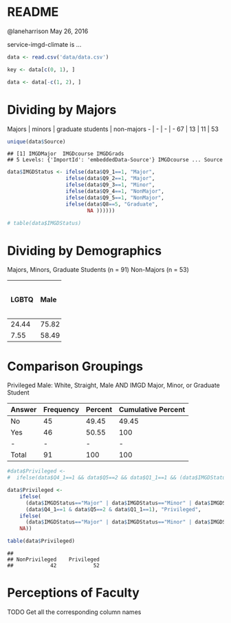 README
================
@laneharrison
May 26, 2016

service-imgd-climate is ...

``` r
data <- read.csv('data/data.csv')

key <- data[c(0, 1), ]

data <- data[-c(1, 2), ]
```

Dividing by Majors
==================

Majors | minors | graduate students | non-majors - | - | - | - 67 | 13 | 11 | 53

``` r
unique(data$Source)
```

    ## [1] IMGDMajor  IMGDcourse IMGDGrads 
    ## 5 Levels: {'ImportId': 'embeddedData-Source'} IMGDcourse ... Source

``` r
data$IMGDStatus <- ifelse(data$Q9_1==1, "Major",
                   ifelse(data$Q9_2==1, "Major",
                   ifelse(data$Q9_3==1, "Minor",
                   ifelse(data$Q9_4==1, "NonMajor",
                   ifelse(data$Q9_5==1, "NonMajor",
                   ifelse(data$Q8==5, "Graduate",
                          NA ))))))

# table(data$IMGDStatus)
```

Dividing by Demographics
========================

Majors, Minors, Graduate Students (n = 91) Non-Majors (n = 53)

<table style="width:25%;">
<colgroup>
<col width="2%" />
<col width="2%" />
<col width="2%" />
<col width="2%" />
<col width="2%" />
<col width="2%" />
<col width="2%" />
<col width="2%" />
<col width="2%" />
</colgroup>
<thead>
<tr class="header">
<th align="left">LGBTQ</th>
<th align="left">Male</th>
<th align="left">Only White/Caucasian</th>
<th align="left">Only Black/African American</th>
<th align="left">Hispanic</th>
<th align="left">Only American Indian/Alaskan Native</th>
<th align="left">Only Other Race</th>
<th align="left">More than One Race</th>
<th align="left">First Generation College Students</th>
</tr>
</thead>
<tbody>
<tr class="odd">
<td align="left">24.44</td>
<td align="left">75.82</td>
<td align="left">72.53</td>
<td align="left">2.2</td>
<td align="left">5.49</td>
<td align="left">0.00</td>
<td align="left">16.48</td>
<td align="left">0.00</td>
<td align="left">0.00</td>
</tr>
<tr class="even">
<td align="left">7.55</td>
<td align="left">58.49</td>
<td align="left">64.15</td>
<td align="left">1.89</td>
<td align="left">11.32</td>
<td align="left">0.00</td>
<td align="left">18.87</td>
<td align="left">0.00</td>
<td align="left">1.89</td>
</tr>
</tbody>
</table>

Comparison Groupings
====================

Privileged Male: White, Straight, Male AND IMGD Major, Minor, or Graduate Student

| Answer | Frequency | Percent | Cumulative Percent |
|--------|-----------|---------|--------------------|
| No     | 45        | 49.45   | 49.45              |
| Yes    | 46        | 50.55   | 100                |
| -      | -         | -       | -                  |
| Total  | 91        | 100     | 100                |

``` r
#data$Privileged <- 
#  ifelse(data$Q4_1==1 && data$Q5==2 && data$Q1_1==1 && (data$IMGDStatus=="Major" || data$IMGDStatus=="Minor" || data$IMGDStatus=="Graduate"), "Privileged", "NonPrivileged" )

data$Privileged <- 
    ifelse( 
      (data$IMGDStatus=="Major" | data$IMGDStatus=="Minor" | data$IMGDStatus=="Graduate") & 
      (data$Q4_1==1 & data$Q5==2 & data$Q1_1==1), "Privileged", 
    ifelse(
      (data$IMGDStatus=="Major" | data$IMGDStatus=="Minor" | data$IMGDStatus=="Graduate"), "NonPrivileged", 
    NA))

table(data$Privileged)
```

    ## 
    ## NonPrivileged    Privileged 
    ##            42            52

Perceptions of Faculty
======================

TODO Get all the corresponding column names

